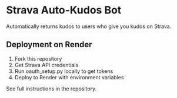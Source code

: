 # Strava Auto-Kudos Bot

Automatically returns kudos to users who give you kudos on Strava.

## Deployment on Render

1. Fork this repository
2. Get Strava API credentials
3. Run oauth_setup.py locally to get tokens
4. Deploy to Render with environment variables

See full instructions in the repository.

